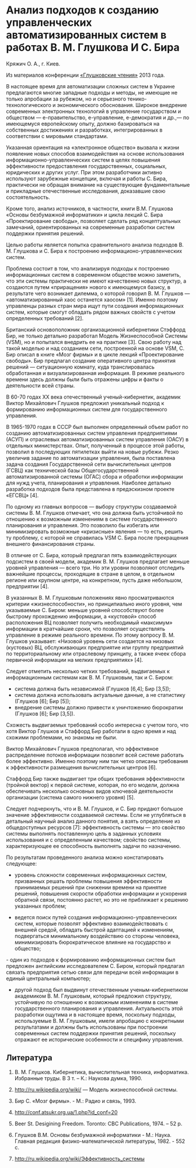 # Анализ подходов к созданию управленческих автоматизированных систем в работах В. М. Глушкова И С. Бира

Кряжич О. А., г. Киев.

Из материалов конференции [«Глушковские чтения»](index.md) 2013 года.

В настоящее время для автоматизации сложных систем в Украине предлагаются многие западные подходы и методы, не имеющие не только апробации за рубежом, но и серьезного тенико-технологического и экономического обоснования. Широкое внедрение современных электронных технологий в управление государством и обществом — е-правительство, е-управление, е-демократия и др.,— по имеющемуся европейскому опыту, должно базироваться на собственных достижениях и разработках, интегрированных в соответствии с мировыми стандартами.

Указанная ориентация на «электронное общество» вызвала к жизни появление новых способов взаимодействия на основе использования информационно-управленческих систем в целях повышения эффективности предоставления государственных, социальных, юридических и других услуг. При этом разработчики активно используют зарубежные концепции, включая и работы С. Бира, практически не обращая внимание на существующие фундаментальные и прикладные отечественные исследования, доказавшие свою состоятельность.

Кроме того, анализ источников, в частности, книги В.М. Глушкова «Основы безбумажной информатики» и цикла лекций С. Бира «Проектирование свободы», позволяет сделать ряд концептуальных замечаний, ориентированных на современные разработки систем поддержки принятия решений.

Целью работы является попытка сравнительного анализа подходов В. М. Глушкова и С. Бира к построению информационо-управленческих систем.

Проблема состоит в том, что анализируя подходы к построению информационных систем в современном обществе можно заметить, что эти системы практически не имеют качественно новых структур, а создаются путем «приращения» нового к имеющемуся базису, в результате чего возникает дилемма, о которой говорил В. М. Глушков — «автоматизированный хаос останется хаосом» \[1\]. Именно поэтому управленцы разных стран мира ищут пути создания информационных систем, которые смогут обладать рядом важных свойств с учетом определенных требований \[2\].

Британский основоположник организационной кибернетики Стэффорд Бир, не только детально разработал Модель Жизнеспособной Системы (VSM), но и попытался внедрить ее на практике \[3\]. Свою работу над такой моделью и над созданием сети, построенной на основе VSM, С. Бир описал в книге «Мозг фирмы» и в цикле лекций «Проектирование свободы». Бир предлагал создание оперативного центра принятия решений — ситуационную комнату, куда транслировалась обработанная и визуализированная информация. В режиме реального времени здесь должны были быть отражены цифры и факты о деятельности всей страны.

В 60-70 годах ХХ века отечественный ученый-кибернетик, академик Виктор Михайлович Глушков предложил уникальный подход к формированию информационных систем для государственного управления.

В 1965-1970 годах в СССР был выполнен определенный объем работ по созданию автоматизированных систем управления предприятиями (АСУП) и отраслевых автоматизированных систем управления (ОАСУ) в отдельных министерствах. Опыт, полученный в процессе этой работы, позволил в последующих пятилетках выйти на новые рубежи. Резко увеличив задание по автоматизации управления, была поставлена задача создания Государственной сети вычислительных центров (ГСВЦ) как технической базы Общегосударственной автоматизированной системы (ОГАС) сбора и обработки информации для нужд учета, планирования и управления. Наиболее детально разработка подходов была представлена в предэскизном проекте «ЕГСВЦ» \[4\].

По одному из главных вопросов — выбору структуры создаваемой системы В. М. Глушков отмечает, что она должна быть устойчивой по отношению к возможным изменениям в системе государственного планирования и управления. Это позволило бы избегать или минимизировать возможные «кризисные» явления — то есть, решить ту проблему, с которой не справилась VSM С. Бира после прекращения внешнего финансирования страны.

В отличие от С. Бира, который предлагал пять взаимодействующих подсистем в своей модели, академик В. М. Глушков предлагает меньше уровней управления — всего три. Но эти уровни позволяют отследить важнейшие процессы, проходящие в стране в целом, в отдельном регионе или крупном центре, на конкретном, пусть даже небольшом, предприятии \[4\].

В указанных В. М. Глушковым положениях явно просматриваются критерии «жизнеспособности», но принципиально иного уровня, чем указываемые С. Биром: меньше уровней способствуют более быстрому прохождению информации, а «кустовой» способ расположения ВЦ позволяет получить необходимый «максимум» информации в кратчайшие сроки, что позволяет осуществлять управление в режиме реального времени. По этому вопросу В. М. Глушков указывает: «Низовой уровень сети создается на низовых (кустовых) ВЦ, обслуживающих предприятие или группу предприятий по территориальному или отраслевому принципу, а также ячеек сбора первичной информации на мелких предприятиях» \[4\].

Следует отметить несколько четких требований, выдвигаемых к информационным системам как В. М. Глушковым, так и С. Биром:

* система должна быть независимой (Глушков \[6,4\]; Бир \[3,5\]);
* система должна использовать актуальные данные, а не статистику (Глушков \[6\]; Бир \[5\]);
* внедрение системы должно привести к уничтожению бюрократии (Глушков \[6\]; Бир \[3,5\]).

Схожесть выдвигаемых требований особо интересна с учетом того, что хотя Виктор Глушков и Стаффорд Бир работали в одно время и над схожими проблемами, но знакомы не были.

Виктор Михайлович Глушков предполагал, что эффективное распределение потоков информации позволит всей системе работать более эффективно. Именно поэтому ним так четко описаны требования к эффективности размещения вычислительных центров \[6\].

Стаффорд Бир также выдвигает три общих требования эффективности (тройной вектор) к первой системе, которая, по его модели, должна обеспечивать несколько основных видов ключевой деятельности организации (система самого нижнего уровня) \[5\].

Следует подчеркнуть, что и В. М. Глушков, и С. Бир придают большое значение эффективности создаваемой системы. Если не углубляться в детальный научный анализ данного понятия, а взять определение из общедоступных ресурсов \[7\]: эффективность системы — это свойство системы выполнять поставленную цель в заданных условиях использования и с определенным качеством; свойство системы, характеризующее ее способность выполнять задачи по назначению.

По результатам проведенного анализа можно констатировать следующее:

* уровень сложности современных информационных систем, призванных решать проблемы повышения эффективности принимаемых решений при снижении времени на принятие решений, повышения скорости обработки информации и ускорения обратной связи, постоянно растет, но это не приближает к решению указанных проблем;

* ведется поиск путей создания информационно-управленческих систем, которые позволят эффективно взаимодействовать с внешней средой, обладать быстрой адаптацией к изменениям, подвергаться минимальному воздействию со стороны человека, минимизировать бюрократическое влияние на государство и общество;

*-* один из подходов к формированию информационных систем был предложен английским исследователем С. Биром, который предлагал связать предприятия сетью связи для передачи всей информации в единый центральный компьютер;

* другой подход был выдвинут отечественным ученым-кибернетиком академиком В. М. Глушковым, который предложил структуру, устойчивую по отношению к возможным изменениям в системе государственного планирования и управления. Актуальность этой разработки ощутима и в настоящее время, поскольку подходы, используемые В. М. Глушковым, имели апробацию с конкретными результатами и должны быть использованы при построении современных систем поддержки принятия решений, поскольку отражают ее исторические особенности и специфику управления.

## Литература

1. В. М. Глушков. Кибернетика, вычислительная техника, информатика. Избранные труды. В 3 т. – К.: Наукова думка, 1990.

2. http://ru.wikipedia.org/wiki/ — Модель жизнеспособной системы.

3. Бир С. «Мозг фирмы». - М.: Радио и связь, 1993.

4. http://conf.atsukr.org.ua/1.php?id_conf=20

5. Веer St. Desigining Freedom. Toronto: CBC Publications, 1974. – 52 p.

6. Глушков В.М. Основы безбумажной информатики - М.: Наука. Главная редакция физико-математической литературы, 1982. - 552 с.

7. http://ru.wikipedia.org/wiki/Эффективность_системы